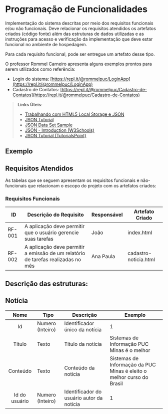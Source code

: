 # Programação de Funcionalidades

Implementação do sistema descritas por meio dos requisitos funcionais e/ou não funcionais. Deve relacionar os requisitos atendidos os artefatos criados (código fonte) além das estruturas de dados utilizadas e as instruções para acesso e verificação da implementação que deve estar funcional no ambiente de hospedagem.

Para cada requisito funcional, pode ser entregue um artefato desse tipo.

O professor Rommel Carneiro apresenta alguns exemplos prontos para serem utilizados como referência:

- Login do sistema: [https://repl.it/@rommelpuc/LoginApp](https://repl.it/@rommelpuc/LoginApp)
- Cadastro de Contatos: [https://repl.it/@rommelpuc/Cadastro-de-Contatos](https://repl.it/@rommelpuc/Cadastro-de-Contatos)

> **Links Úteis**:
>
> - [Trabalhando com HTML5 Local Storage e JSON](https://www.devmedia.com.br/trabalhando-com-html5-local-storage-e-json/29045)
> - [JSON Tutorial](https://www.w3resource.com/JSON)
> - [JSON Data Set Sample](https://opensource.adobe.com/Spry/samples/data_region/JSONDataSetSample.html)
> - [JSON - Introduction (W3Schools)](https://www.w3schools.com/js/js_json_intro.asp)
> - [JSON Tutorial (TutorialsPoint)](https://www.tutorialspoint.com/json/index.htm)

## Exemplo

## Requisitos Atendidos

As tabelas que se seguem apresentam os requisitos funcionais e não-funcionais que relacionam o escopo do projeto com os artefatos criados:

### Requisitos Funcionais

| ID     | Descrição do Requisito                                                           | Responsável | Artefato Criado       |
| ------ | -------------------------------------------------------------------------------- | ----------- | --------------------- |
| RF-001 | A aplicação deve permitir que o usuário gerencie suas tarefas                    | João        | index.html            |
| RF-002 | A aplicação deve permitir a emissão de um relatório de tarefas realizadas no mês | Ana Paula   | cadastro-noticia.html |

## Descrição das estruturas:

## Notícia

|   **Nome**    | **Tipo**         | **Descrição**                             | **Exemplo**                                                           |
| :-----------: | ---------------- | ----------------------------------------- | --------------------------------------------------------------------- |
|      Id       | Numero (Inteiro) | Identificador único da notícia            | 1                                                                     |
|    Título     | Texto            | Título da notícia                         | Sistemas de Informação PUC Minas é o melhor                           |
|   Conteúdo    | Texto            | Conteúdo da notícia                       | Sistemas de Informação da PUC Minas é eleito o melhor curso do Brasil |
| Id do usuário | Numero (Inteiro) | Identificador do usuário autor da notícia | 1                                                                     |
